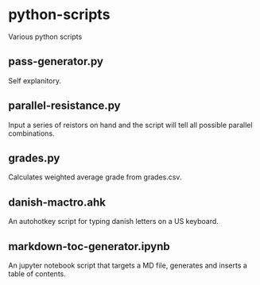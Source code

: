 # python-scripts
Various python scripts

## pass-generator.py

Self explanitory.

## parallel-resistance.py

Input a series of reistors on hand and the script will tell all possible parallel combinations.

## grades.py

Calculates weighted average grade from grades.csv.

## danish-mactro.ahk

An autohotkey script for typing danish letters on a US keyboard.

## markdown-toc-generator.ipynb

An jupyter notebook script that targets a MD file, generates and inserts a table of contents.
